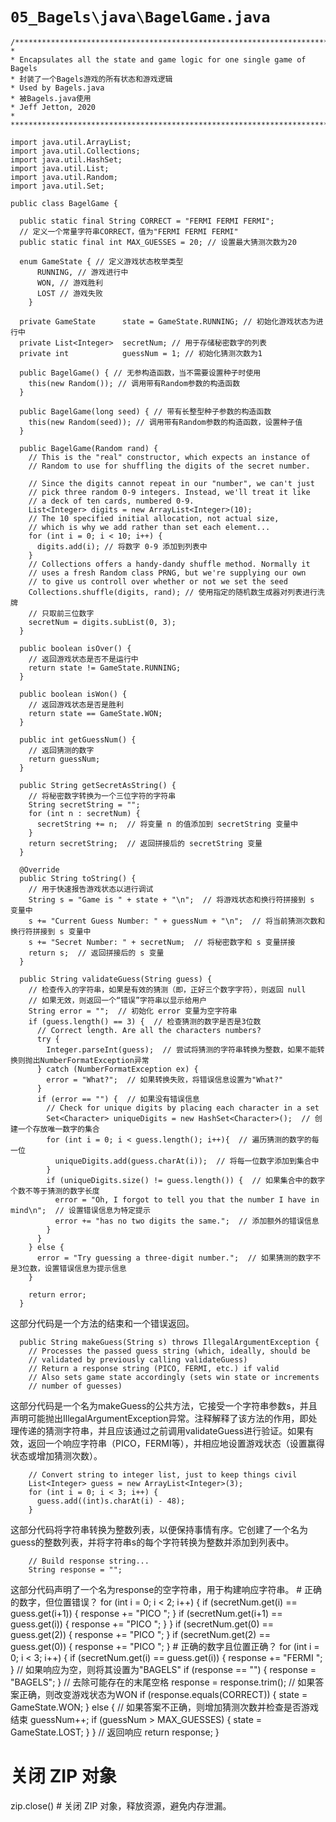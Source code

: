# `05_Bagels\java\BagelGame.java`

```
/******************************************************************************
*
* Encapsulates all the state and game logic for one single game of Bagels
* 封装了一个Bagels游戏的所有状态和游戏逻辑
* Used by Bagels.java
* 被Bagels.java使用
* Jeff Jetton, 2020
*
******************************************************************************/

import java.util.ArrayList;
import java.util.Collections;
import java.util.HashSet;
import java.util.List;
import java.util.Random;
import java.util.Set;

public class BagelGame {

  public static final String CORRECT = "FERMI FERMI FERMI";
  // 定义一个常量字符串CORRECT，值为"FERMI FERMI FERMI"
  public static final int MAX_GUESSES = 20; // 设置最大猜测次数为20

  enum GameState { // 定义游戏状态枚举类型
      RUNNING, // 游戏进行中
      WON, // 游戏胜利
      LOST // 游戏失败
    }

  private GameState      state = GameState.RUNNING; // 初始化游戏状态为进行中
  private List<Integer>  secretNum; // 用于存储秘密数字的列表
  private int            guessNum = 1; // 初始化猜测次数为1

  public BagelGame() { // 无参构造函数，当不需要设置种子时使用
    this(new Random()); // 调用带有Random参数的构造函数
  }

  public BagelGame(long seed) { // 带有长整型种子参数的构造函数
    this(new Random(seed)); // 调用带有Random参数的构造函数，设置种子值
  }

  public BagelGame(Random rand) {
    // This is the "real" constructor, which expects an instance of
    // Random to use for shuffling the digits of the secret number.

    // Since the digits cannot repeat in our "number", we can't just
    // pick three random 0-9 integers. Instead, we'll treat it like
    // a deck of ten cards, numbered 0-9.
    List<Integer> digits = new ArrayList<Integer>(10);
    // The 10 specified initial allocation, not actual size,
    // which is why we add rather than set each element...
    for (int i = 0; i < 10; i++) {
      digits.add(i); // 将数字 0-9 添加到列表中
    }
    // Collections offers a handy-dandy shuffle method. Normally it
    // uses a fresh Random class PRNG, but we're supplying our own
    // to give us controll over whether or not we set the seed
    Collections.shuffle(digits, rand); // 使用指定的随机数生成器对列表进行洗牌
    // 只取前三位数字
    secretNum = digits.subList(0, 3);
  }

  public boolean isOver() {
    // 返回游戏状态是否不是运行中
    return state != GameState.RUNNING;
  }

  public boolean isWon() {
    // 返回游戏状态是否是胜利
    return state == GameState.WON;
  }

  public int getGuessNum() {
    // 返回猜测的数字
    return guessNum;
  }

  public String getSecretAsString() {
    // 将秘密数字转换为一个三位字符的字符串
    String secretString = "";
    for (int n : secretNum) {
      secretString += n;  // 将变量 n 的值添加到 secretString 变量中
    }
    return secretString;  // 返回拼接后的 secretString 变量
  }

  @Override
  public String toString() {
    // 用于快速报告游戏状态以进行调试
    String s = "Game is " + state + "\n";  // 将游戏状态和换行符拼接到 s 变量中
    s += "Current Guess Number: " + guessNum + "\n";  // 将当前猜测次数和换行符拼接到 s 变量中
    s += "Secret Number: " + secretNum;  // 将秘密数字和 s 变量拼接
    return s;  // 返回拼接后的 s 变量
  }

  public String validateGuess(String guess) {
    // 检查传入的字符串，如果是有效的猜测（即，正好三个数字字符），则返回 null
    // 如果无效，则返回一个“错误”字符串以显示给用户
    String error = "";  // 初始化 error 变量为空字符串
    if (guess.length() == 3) {  // 检查猜测的数字是否是3位数
      // Correct length. Are all the characters numbers?
      try {
        Integer.parseInt(guess);  // 尝试将猜测的字符串转换为整数，如果不能转换则抛出NumberFormatException异常
      } catch (NumberFormatException ex) {
        error = "What?";  // 如果转换失败，将错误信息设置为"What?"
      }
      if (error == "") {  // 如果没有错误信息
        // Check for unique digits by placing each character in a set
        Set<Character> uniqueDigits = new HashSet<Character>();  // 创建一个存放唯一数字的集合
        for (int i = 0; i < guess.length(); i++){  // 遍历猜测的数字的每一位
          uniqueDigits.add(guess.charAt(i));  // 将每一位数字添加到集合中
        }
        if (uniqueDigits.size() != guess.length()) {  // 如果集合中的数字个数不等于猜测的数字长度
          error = "Oh, I forgot to tell you that the number I have in mind\n";  // 设置错误信息为特定提示
          error += "has no two digits the same.";  // 添加额外的错误信息
        }
      }
    } else {
      error = "Try guessing a three-digit number.";  // 如果猜测的数字不是3位数，设置错误信息为提示信息
    }

    return error;
  }
```
这部分代码是一个方法的结束和一个错误返回。

```
  public String makeGuess(String s) throws IllegalArgumentException {
    // Processes the passed guess string (which, ideally, should be
    // validated by previously calling validateGuess)
    // Return a response string (PICO, FERMI, etc.) if valid
    // Also sets game state accordingly (sets win state or increments
    // number of guesses)
```
这部分代码是一个名为makeGuess的公共方法，它接受一个字符串参数s，并且声明可能抛出IllegalArgumentException异常。注释解释了该方法的作用，即处理传递的猜测字符串，并且应该通过之前调用validateGuess进行验证。如果有效，返回一个响应字符串（PICO，FERMI等），并相应地设置游戏状态（设置赢得状态或增加猜测次数）。

```
    // Convert string to integer list, just to keep things civil
    List<Integer> guess = new ArrayList<Integer>(3);
    for (int i = 0; i < 3; i++) {
      guess.add((int)s.charAt(i) - 48);
    }
```
这部分代码将字符串转换为整数列表，以便保持事情有序。它创建了一个名为guess的整数列表，并将字符串s的每个字符转换为整数并添加到列表中。

```
    // Build response string...
    String response = "";
```
这部分代码声明了一个名为response的空字符串，用于构建响应字符串。
    # 正确的数字，但位置错误？
    for (int i = 0; i < 2; i++) {
      if (secretNum.get(i) == guess.get(i+1)) {
        response += "PICO ";
      }
      if (secretNum.get(i+1) == guess.get(i)) {
        response += "PICO ";
      }
    }
    if (secretNum.get(0) == guess.get(2)) {
      response += "PICO ";
    }
    if (secretNum.get(2) == guess.get(0)) {
      response += "PICO ";
    }
    # 正确的数字且位置正确？
    for (int i = 0; i < 3; i++) {
      if (secretNum.get(i) == guess.get(i)) {
        response += "FERMI ";
      }
    // 如果响应为空，则将其设置为"BAGELS"
    if (response == "") {
      response = "BAGELS";
    }
    // 去除可能存在的末尾空格
    response = response.trim();
    // 如果答案正确，则改变游戏状态为WON
    if (response.equals(CORRECT)) {
      state = GameState.WON;
    } else {
      // 如果答案不正确，则增加猜测次数并检查是否游戏结束
      guessNum++;
      if (guessNum > MAX_GUESSES) {
        state = GameState.LOST;
      }
    }
    // 返回响应
    return response;
  }
# 关闭 ZIP 对象
zip.close()  # 关闭 ZIP 对象，释放资源，避免内存泄漏。
```